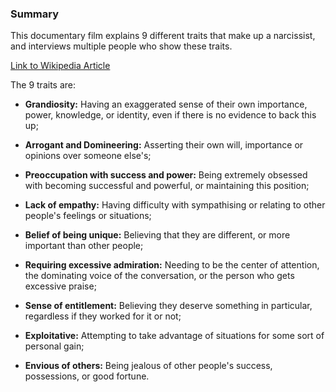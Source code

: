 ### Summary 

This documentary film explains 9 different traits that make up a narcissist, and interviews multiple people who show these traits.

[Link to Wikipedia Article](https://en.wikipedia.org/wiki/Narcissism)

The 9 traits are:

- **Grandiosity:** Having an exaggerated sense of their own importance, power, knowledge, or identity, even if there is no evidence to back this up;

- **Arrogant and Domineering:** Asserting their own will, importance or opinions over someone else's;

- **Preoccupation with success and power:** Being extremely obsessed with becoming successful and powerful, or maintaining this position;

- **Lack of empathy:** Having difficulty with sympathising or relating to other people's feelings or situations;

- **Belief of being unique:** Believing that they are different, or more important than other people;

- **Requiring excessive admiration:** Needing to be the center of attention, the dominating voice of the conversation, or the person who gets excessive praise;

- **Sense of entitlement:** Believing they deserve something in particular, regardless if they worked for it or not;

- **Exploitative:** Attempting to take advantage of situations for some sort of personal gain;

- **Envious of others:** Being jealous of other people's success, possessions, or good fortune.